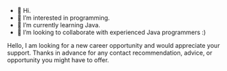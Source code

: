 - 👋 Hi.
- 👀 I’m interested in programming.
- 🌱 I’m currently learning Java.
- 💞️ I’m looking to collaborate with experienced Java programmers :)

Hello, I am looking for a new career opportunity and would appreciate your support. Thanks in advance for any contact recommendation, advice, or opportunity you might have to offer. 

<!---
mabahandulla/mabahandulla is a ✨ special ✨ repository because its `README.md` (this file) appears on your GitHub profile.
You can click the Preview link to take a look at your changes.
--->
